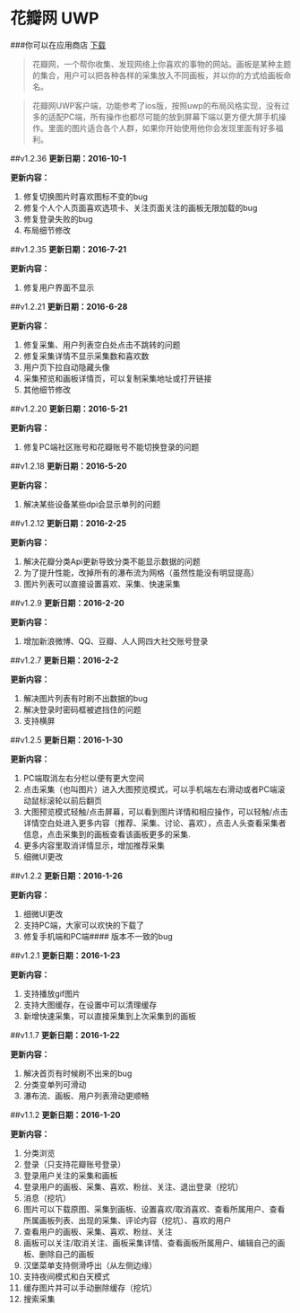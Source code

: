 # 花瓣网 UWP #

###你可以在应用商店 [下载](ms-windows-store://review/?ProductId=9NBLGGH5FWXP)

>	花瓣网，一个帮你收集、发现网络上你喜欢的事物的网站。画板是某种主题的集合，用户可以把各种各样的采集放入不同画板，并以你的方式给画板命名。

>	花瓣网UWP客户端，功能参考了ios版，按照uwp的布局风格实现，没有过多的适配PC端，所有操作也都尽可能的放到屏幕下端以更方便大屏手机操作。里面的图片适合各个人群，如果你开始使用他你会发现里面有好多福利。

##v1.2.36
**更新日期：2016-10-1**

**更新内容：**

1. 修复切换图片时喜欢图标不变的bug
2. 修复个人个人页面喜欢选项卡、关注页面关注的画板无限加载的bug
3. 修复登录失败的bug
4. 布局细节修改

##v1.2.35
**更新日期：2016-7-21**

**更新内容：**

1. 修复用户界面不显示  

##v1.2.21
**更新日期：2016-6-28**

**更新内容：**

1. 修复采集、用户列表空白处点击不跳转的问题
2. 修复采集详情不显示采集数和喜欢数
3. 用户页下拉自动隐藏头像
4. 采集预览和画板详情页，可以复制采集地址或打开链接
5. 其他细节修改  

##v1.2.20
**更新日期：2016-5-21**

**更新内容：**

1. 修复PC端社区账号和花瓣账号不能切换登录的问题  

##v1.2.18 
**更新日期：2016-5-20**

**更新内容：**

1. 解决某些设备某些dpi会显示单列的问题  

##v1.2.12
**更新日期：2016-2-25**

**更新内容：**

1. 解决花瓣分类Api更新导致分类不能显示数据的问题
2. 为了提升性能，改掉所有的瀑布流为网格（虽然性能没有明显提高）
3. 图片列表可以直接设置喜欢、采集、快速采集  

##v1.2.9
**更新日期：2016-2-20**

**更新内容：**

1. 增加新浪微博、QQ、豆瓣、人人网四大社交账号登录  

##v1.2.7
**更新日期：2016-2-2**

**更新内容：**

1. 解决图片列表有时刷不出数据的bug
2. 解决登录时密码框被遮挡住的问题
3. 支持横屏

##v1.2.5
**更新日期：2016-1-30**

**更新内容：**

1. PC端取消左右分栏以便有更大空间
2. 点击采集（也叫图片）进入大图预览模式，可以手机端左右滑动或者PC端滚动鼠标滚轮以前后翻页
3. 大图预览模式轻触/点击屏幕，可以看到图片详情和相应操作，可以轻触/点击详情空白处进入更多内容（推荐、采集、讨论、喜欢），点击人头查看采集者信息，点击采集到的画板查看该画板更多的采集.
4. 更多内容里取消详情显示，增加推荐采集
5. 细微UI更改

##v1.2.2
**更新日期：2016-1-26**

**更新内容：**

1. 细微UI更改
2. 支持PC端，大家可以欢快的下载了
3. 修复手机端和PC端#### 版本不一致的bug

##v1.2.1
**更新日期：2016-1-23**

**更新内容：** 

1. 支持播放gif图片
2. 支持大图缓存，在设置中可以清理缓存
3. 新增快速采集，可以直接采集到上次采集到的画板

##v1.1.7
**更新日期：2016-1-22**

**更新内容：**

1. 解决首页有时候刷不出来的bug
2. 分类变单列可滑动
3. 瀑布流、画板、用户列表滑动更顺畅

##v1.1.2
**更新日期：2016-1-20**

**更新内容：**

1. 分类浏览
1. 登录（只支持花瓣账号登录）
1. 登录用户关注的采集和画板
1. 登录用户的画板、采集、喜欢、粉丝、关注、退出登录（挖坑）
1. 消息（挖坑）
1. 图片可以下载原图、采集到画板、设置喜欢/取消喜欢、查看所属用户、查看所属画板列表、出现的采集、评论内容（挖坑）、喜欢的用户
1. 查看用户的画板、采集、喜欢、粉丝、关注
1. 画板可以关注/取消关注、画板采集详情、查看画板所属用户、编辑自己的画板、删除自己的画板
1. 汉堡菜单支持侧滑呼出（从左侧边缘）
1. 支持夜间模式和白天模式
1. 缓存图片并可以手动删除缓存（挖坑）
1. 搜索采集

